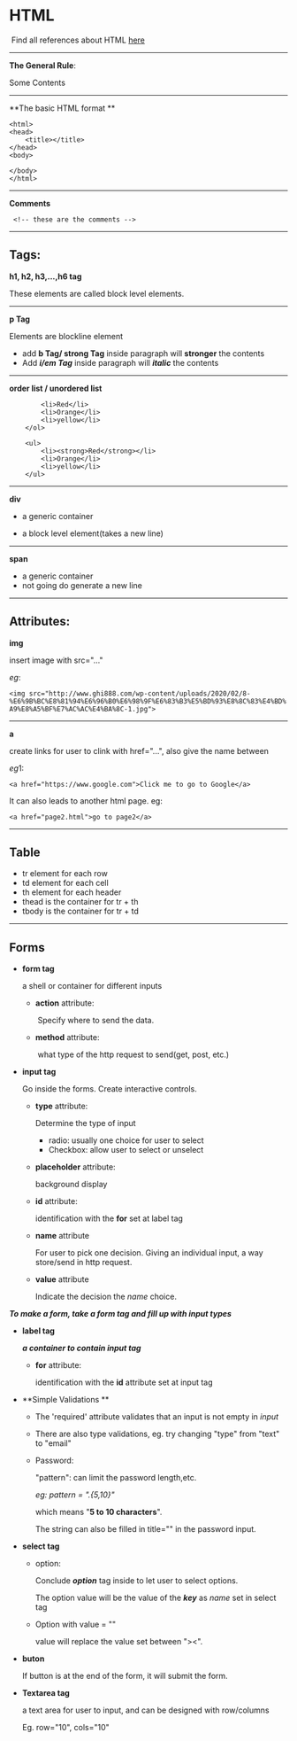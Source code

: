 

# HTML

​													Find all references about HTML [here](https://www.runoob.com/markdown/md-link.html)

---

**The General Rule**:

<tagName> Some Contents </tagName>

---

**The basic HTML format **

```<!DOCTYPE html>
<html>
<head>
	<title></title>
</head>
<body>

</body>
</html>
```



---

**Comments**

``` <!-- these are the comments -->```

---



## Tags:



**h1, h2, h3,...,h6 tag**

These elements are called block level elements.

---



**p Tag**

Elements are blockline element



- add **b Tag/ strong Tag** inside paragraph will **stronger** the contents 
- Add ***i/em Tag*** inside paragraph will ***italic*** the contents

---



**order list / unordered list**

```<ol>
		<li>Red</li>
		<li>Orange</li>
		<li>yellow</li>
	</ol>

	<ul>
		<li><strong>Red</strong></li>
		<li>Orange</li>
		<li>yellow</li>
	</ul>
```

---



**div**

- a generic container

- a block level element(takes a new line)

---



**span**

- a generic container
- not going do generate a new line

---



## Attributes:

**img**

insert image with src="..."

*eg*:

```<img src="http://www.ghi888.com/wp-content/uploads/2020/02/8-%E6%9B%BC%E8%81%94%E6%96%B0%E6%98%9F%E6%83%B3%E5%BD%93%E8%8C%83%E4%BD%A9%E8%A5%BF%E7%AC%AC%E4%BA%8C-1.jpg">```



---

**a**

create links for user to clink with href="...", also give the name between <a></a>

*eg*1:

```<a href="https://www.google.com">Click me to go to Google</a>```



It can also leads to another html page. eg:

```<a href="page2.html">go to page2</a>```



___



## Table

- tr element for each row
- td element for each cell
- th element for each header
- thead is the container for tr + th
- tbody is the container for tr + td



---



## Forms

- **form tag**

  a shell or container for different inputs

  - **action** attribute:

    ​	Specify where to send the data.

  - **method** attribute:

    ​	what type of the http request to send(get, post, etc.)

- **input tag**

  Go inside the forms. Create interactive controls.

  - **type** attribute:

    Determine the type of input

    - radio: usually one choice for user to select
    - Checkbox: allow user to select or unselect

  - **placeholder** attribute:

    background display

  - **id** attribute:

    identification with the **for** set at label tag

  - **name** attribute

    For user to pick one decision. Giving an individual input, a way store/send in http request.

  - **value** attribute

    Indicate the decision the *name* choice.

***To make a form, take a form tag and fill up with input types***



- **label tag**

  ***a container to contain input tag***

  - **for** attribute:

    identification with the **id** attribute set at input tag

    

- **Simple Validations **

  - The 'required' attribute validates that an input is not empty in *input*

  - There are also type validations, eg. try changing "type" from "text" to "email"

  - Password:

    "pattern": can limit the password length,etc.

    *eg: pattern = ".{5,10}"*

    which means "**5 to 10 characters**".

    The string can also be filled in title="" in the password input.

  

- **select tag** 

  - option: 

    Conclude ***option*** tag inside to let user to select options.

    The option value will be the value of the ***key*** as *name* set in select tag

  - Option with value = ""

    value will replace the value set between "><".

    

- **buton**

  If button is at the end of the form, it will submit the form.



- **Textarea tag**

  a text area for user to input, and can be designed with row/columns

  Eg. row="10", cols="10"









